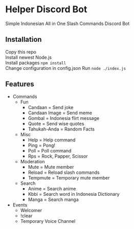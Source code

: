 # Helper Discord Bot
Simple Indonesian All in One Slash Commands Discord Bot

## Installation

Copy this repo<br>
Install newest Node.js<br>
Install packages `npm install`<br>
Change configuration in config.json
Run `node ./index.js`

## Features
- Commands
  - Fun
    - Candaan = Send joke
    - Candaan Image = Send meme
    - Gombal = Indonesia flirt message
    - Quote = Send wise quotes
    - Tahukah-Anda = Random Facts
  - Misc
    - Help = Help command
    - Ping = Pong!
    - Poll = Poll command
    - Rps = Rock, Papper, Scissor
  - Moderation
    - Mute = Mute member
    - Reload = Reload slash commands
    - Tempmute = Temporary mute member
  - Search
    - Anime = Search anime
    - Kbbi = Search word in Indonesia Dictionary
    - Manga = Search manga
- Events
  - Welcomer
  - !clear
  - Temporary Voice Channel
  
